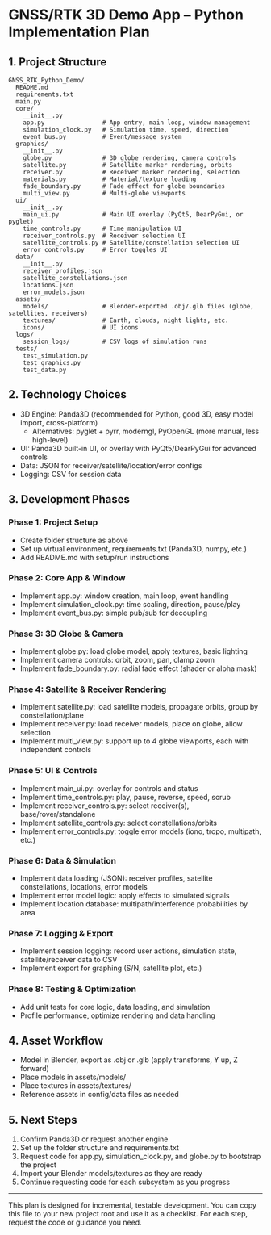 # GNSS/RTK 3D Demo App – Python Implementation Plan

## 1. Project Structure

```
GNSS_RTK_Python_Demo/
  README.md
  requirements.txt
  main.py
  core/
    __init__.py
    app.py                # App entry, main loop, window management
    simulation_clock.py   # Simulation time, speed, direction
    event_bus.py          # Event/message system
  graphics/
    __init__.py
    globe.py              # 3D globe rendering, camera controls
    satellite.py          # Satellite marker rendering, orbits
    receiver.py           # Receiver marker rendering, selection
    materials.py          # Material/texture loading
    fade_boundary.py      # Fade effect for globe boundaries
    multi_view.py         # Multi-globe viewports
  ui/
    __init__.py
    main_ui.py            # Main UI overlay (PyQt5, DearPyGui, or pyglet)
    time_controls.py      # Time manipulation UI
    receiver_controls.py  # Receiver selection UI
    satellite_controls.py # Satellite/constellation selection UI
    error_controls.py     # Error toggles UI
  data/
    __init__.py
    receiver_profiles.json
    satellite_constellations.json
    locations.json
    error_models.json
  assets/
    models/               # Blender-exported .obj/.glb files (globe, satellites, receivers)
    textures/             # Earth, clouds, night lights, etc.
    icons/                # UI icons
  logs/
    session_logs/         # CSV logs of simulation runs
  tests/
    test_simulation.py
    test_graphics.py
    test_data.py
```

## 2. Technology Choices
- 3D Engine: Panda3D (recommended for Python, good 3D, easy model import, cross-platform)
  - Alternatives: pyglet + pyrr, moderngl, PyOpenGL (more manual, less high-level)
- UI: Panda3D built-in UI, or overlay with PyQt5/DearPyGui for advanced controls
- Data: JSON for receiver/satellite/location/error configs
- Logging: CSV for session data

## 3. Development Phases

### Phase 1: Project Setup
- Create folder structure as above
- Set up virtual environment, requirements.txt (Panda3D, numpy, etc.)
- Add README.md with setup/run instructions

### Phase 2: Core App & Window
- Implement app.py: window creation, main loop, event handling
- Implement simulation_clock.py: time scaling, direction, pause/play
- Implement event_bus.py: simple pub/sub for decoupling

### Phase 3: 3D Globe & Camera
- Implement globe.py: load globe model, apply textures, basic lighting
- Implement camera controls: orbit, zoom, pan, clamp zoom
- Implement fade_boundary.py: radial fade effect (shader or alpha mask)

### Phase 4: Satellite & Receiver Rendering
- Implement satellite.py: load satellite models, propagate orbits, group by constellation/plane
- Implement receiver.py: load receiver models, place on globe, allow selection
- Implement multi_view.py: support up to 4 globe viewports, each with independent controls

### Phase 5: UI & Controls
- Implement main_ui.py: overlay for controls and status
- Implement time_controls.py: play, pause, reverse, speed, scrub
- Implement receiver_controls.py: select receiver(s), base/rover/standalone
- Implement satellite_controls.py: select constellations/orbits
- Implement error_controls.py: toggle error models (iono, tropo, multipath, etc.)

### Phase 6: Data & Simulation
- Implement data loading (JSON): receiver profiles, satellite constellations, locations, error models
- Implement error model logic: apply effects to simulated signals
- Implement location database: multipath/interference probabilities by area

### Phase 7: Logging & Export
- Implement session logging: record user actions, simulation state, satellite/receiver data to CSV
- Implement export for graphing (S/N, satellite plot, etc.)

### Phase 8: Testing & Optimization
- Add unit tests for core logic, data loading, and simulation
- Profile performance, optimize rendering and data handling

## 4. Asset Workflow
- Model in Blender, export as .obj or .glb (apply transforms, Y up, Z forward)
- Place models in assets/models/
- Place textures in assets/textures/
- Reference assets in config/data files as needed

## 5. Next Steps
1. Confirm Panda3D or request another engine
2. Set up the folder structure and requirements.txt
3. Request code for app.py, simulation_clock.py, and globe.py to bootstrap the project
4. Import your Blender models/textures as they are ready
5. Continue requesting code for each subsystem as you progress

---

This plan is designed for incremental, testable development. You can copy this file to your new project root and use it as a checklist. For each step, request the code or guidance you need.